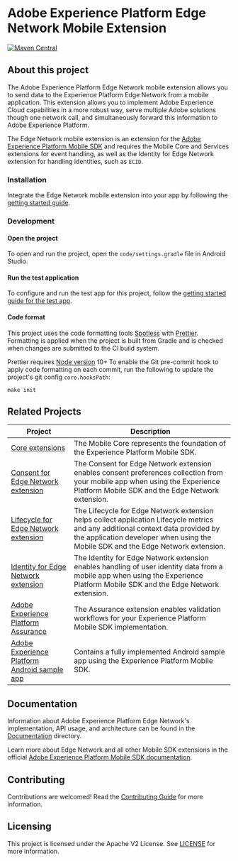 # Adobe Experience Platform Edge Network Mobile Extension

[![Maven Central](https://img.shields.io/maven-metadata/v.svg?label=edge&logo=android&logoColor=white&metadataUrl=https%3A%2F%2Frepo1.maven.org%2Fmaven2%2Fcom%2Fadobe%2Fmarketing%2Fmobile%2Fedge%2Fmaven-metadata.xml)](https://mvnrepository.com/artifact/com.adobe.marketing.mobile/edge)

## About this project

The Adobe Experience Platform Edge Network mobile extension allows you to send data to the Experience Platform Edge Network from a mobile application. This extension allows you to implement Adobe Experience Cloud capabilities in a more robust way, serve multiple Adobe solutions though one network call, and simultaneously forward this information to Adobe Experience Platform.

The Edge Network mobile extension is an extension for the [Adobe Experience Platform Mobile SDK](https://developer.adobe.com/client-sdks) and requires the Mobile Core and Services extensions for event handling, as well as the Identity for Edge Network extension for handling identities, such as `ECID`.

### Installation

Integrate the Edge Network mobile extension into your app by following the [getting started guide](Documentation/getting-started.md).

### Development

#### Open the project

To open and run the project, open the `code/settings.gradle` file in Android Studio.

#### Run the test application

To configure and run the test app for this project, follow the [getting started guide for the test app](Documentation/getting-started-test-app.md).

#### Code format

This project uses the code formatting tools [Spotless](https://github.com/diffplug/spotless/tree/main/plugin-gradle) with [Prettier](https://prettier.io/). Formatting is applied when the project is built from Gradle and is checked when changes are submitted to the CI build system.

Prettier requires [Node version](https://nodejs.org/en/download/releases/) 10+
To enable the Git pre-commit hook to apply code formatting on each commit, run the following to update the project's git config `core.hooksPath`:
```
make init
```

## Related Projects

| Project                                                                                            | Description                                                  |
| -------------------------------------------------------------------------------------------------- | ------------------------------------------------------------ |
| [Core extensions](https://github.com/adobe/aepsdk-core-android)                                    | The Mobile Core represents the foundation of the Experience Platform Mobile SDK. |
| [Consent for Edge Network extension](https://github.com/adobe/aepsdk-edgeconsent-android)          | The Consent for Edge Network extension enables consent preferences collection from your mobile app when using the Experience Platform Mobile SDK and the Edge Network extension. |
| [Lifecycle for Edge Network extension](https://github.com/adobe/aepsdk-core-android)               | The Lifecycle for Edge Network extension helps collect application Lifecycle metrics and any additional context data provided by the application developer when using the Mobile SDK and the Edge Network extension. |
| [Identity for Edge Network extension](https://github.com/adobe/aepsdk-edgeidentity-android)        | The Identity for Edge Network extension enables handling of user identity data from a mobile app when using the Experience Platform Mobile SDK and the Edge Network extension. |
| [Adobe Experience Platform Assurance](https://github.com/adobe/aepsdk-assurance-android)           | The Assurance extension enables validation workflows for your Experience Platform Mobile SDK implementation. |
| [Adobe Experience Platform Android sample app](https://github.com/adobe/aepsdk-sample-app-android) | Contains a fully implemented Android sample app using the Experience Platform Mobile SDK. |

## Documentation

Information about Adobe Experience Platform Edge Network's implementation, API usage, and architecture can be found in the [Documentation](Documentation) directory.

Learn more about Edge Network and all other Mobile SDK extensions in the official [Adobe Experience Platform Mobile SDK documentation](https://developer.adobe.com/client-sdks/documentation/edge-network/).

## Contributing

Contributions are welcomed! Read the [Contributing Guide](./.github/CONTRIBUTING.md) for more information.

## Licensing

This project is licensed under the Apache V2 License. See [LICENSE](LICENSE) for more information.

